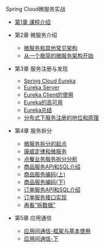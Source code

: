Spring Cloud微服务实战

* [第1章 课程介绍](/chapter/imooc/spring_cloud/introduce.md)
* 第2章 微服务介绍
  - [微服务和其他常见架构](/chapter/imooc/spring_cloud/microservice/微服务和其他常见架构.md)
  - [从一个极简的微服务架构开始](/chapter/imooc/spring_cloud/microservice/从一个极简的微服务架构开始.md)
* 第3章 服务注册与发现
  - [Spring Cloud Eureka](/chapter/imooc/spring_cloud/register_discovery/spring_cloud_eureka.md)
  - [Eureka Server](/chapter/imooc/spring_cloud/register_discovery/eureka_server.md)
  - [Eureka Client的使用](/chapter/imooc/spring_cloud/register_discovery/eureka_client.md)
  - [Eureka的高可用](/chapter/imooc/spring_cloud/register_discovery/eureka_high_availability.md)
  - [Eureka总结](/chapter/imooc/spring_cloud/register_discovery/eureka_summarize.md)
  - [分布式下服务注册的地位和原理](/chapter/imooc/spring_cloud/register_discovery/分布式下服务注册的地位和原理.md)

* 第4章 服务拆分
  - [微服务拆分的起点](/chapter/imooc/spring_cloud/service_split/微服务拆分的起点.md)
  - [康威定律和微服务](/chapter/imooc/spring_cloud/service_split/康威定律和微服务.md)
  - [点餐业务服务拆分分析](/chapter/imooc/spring_cloud/service_split/点餐业务服务拆分分析.md)
  - [商品服务API和SQL介绍](/chapter/imooc/spring_cloud/service_split/商品服务API和SQL介绍.md)
  - [商品服务编码(上)](/chapter/imooc/spring_cloud/service_split/商品服务编码上.md)
  - [商品服务编码(下)](/chapter/imooc/spring_cloud/service_split/商品服务编码下.md)
  - [订单服务API和SQL介绍](/chapter/imooc/spring_cloud/service_split/订单服务API和SQL介绍.md)
  - [订单服务接口实现](/chapter/imooc/spring_cloud/service_split/订单服务接口实现.md)
  - [再看“拆数据”](/chapter/imooc/spring_cloud/service_split/再看“拆数据”.md)

* 第5章 应用通信
  - [应用间通信-框架与基本使用](/chapter/imooc/spring_cloud/communication/index.md)
  - [应用间通信-下](/chapter/imooc/spring_cloud/communication/应用间通信-下.md)
